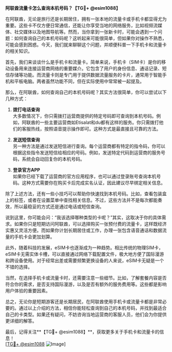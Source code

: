 **阿联酋流量卡怎么查询本机号码？【TG💪+ @esim1088】**

在阿联酋，无论是旅行还是长期居住，拥有一张本地的流量卡或手机卡都显得尤为重要。这些卡不仅方便日常通信，还能让你享受当地的网络服务，比如视频流媒体、社交媒体以及地图导航等。然而，当你拿到一张新卡时，可能会遇到一个问题：如何查询自己的本机号码呢？这听起来可能很简单，但如果你对操作不熟悉，可能会感到困惑。今天，我们就来聊聊这个问题，并顺便科普一下手机卡和流量卡的相关知识。

首先，我们来谈谈什么是手机卡和流量卡。简单来说，手机卡（SIM卡）是你的移动设备用来连接运营商网络的重要媒介。它包含了用户的身份信息、通话记录、短信存储等功能。而流量卡则是专门用于提供数据流量服务的卡片，通常用于智能手机和平板电脑。两者虽然功能不同，但在实际使用中常常被一起提及。

那么，在阿联酋，如何查询自己的本机号码呢？其实方法很简单，你可以尝试以下几种方式：

1. **拨打电话查询**  
   大多数情况下，你只需拨打运营商提供的特定号码即可查询到本机号码。例如，阿联酋的一些主要运营商如Etisalat和du都有这样的服务。你只需拨打他们的客服热线，按照语音提示操作即可。这种方式是最直接且可靠的方法。

2. **发送短信查询**  
   另一种方法是通过发送短信进行查询。每个运营商都有特定的指令码，你可以根据这些指令发送短信给相应的号码。例如，发送特定代码到运营商的服务号码，系统会自动回复你的本机号码。

3. **登录官方APP**  
   如果你已经下载了运营商的官方应用程序，也可以通过登录账号查询本机号码。这种方式需要你在购买卡后完成实名认证，因此建议尽早绑定相关信息。

除了上述方法，还有一些小技巧可以帮助你快速找到本机号码。比如，查看包装盒上的标签，或者在设置菜单中查找相关信息。不过，这些方法并不是每次都能奏效，所以最稳妥的方式还是通过电话或短信查询。

说到这里，你可能会问：“我该选择哪种类型的卡呢？”其实，这取决于你的具体需求。如果你只是短期访问阿联酋，可以选择购买一张预付费的流量卡，这样既经济实惠又灵活方便。而如果你计划长期居住或工作，办理一张包含语音通话和数据流量的手机卡会更加划算。

此外，随着科技的发展，eSIM卡也逐渐成为一种趋势。相比传统的物理SIM卡，eSIM卡无需实体卡槽，可以直接通过网络下载配置文件，极大地方便了国际漫游和跨设备使用。对于经常出差或需要频繁更换设备的人来说，eSIM卡无疑是一个不错的选择。

当然，在选择手机卡或流量卡时，还需要注意一些细节。比如，了解套餐内容是否符合你的需求，是否支持国际漫游，以及是否有额外的服务费用等。这些都是影响用户体验的重要因素。

总之，无论你是短期游客还是长期居民，在阿联酋使用手机卡或流量卡都是非常必要的。通过以上介绍的方法，相信你能轻松查询到自己的本机号码，并找到最适合自己的卡类型。如果还有疑问，不妨咨询当地运营商的客服人员，他们会为你提供更详细的解答。

最后，记得关注**【TG💪+ @esim1088】**，获取更多关于手机卡和流量卡的信息！  
[[TG💪+ @esim1088](https://t.me/s/esim1088) ![Image](https://i.postimg.cc/4NQfJmqS/Snipaste-2025-05-13-00-14-12.png)]